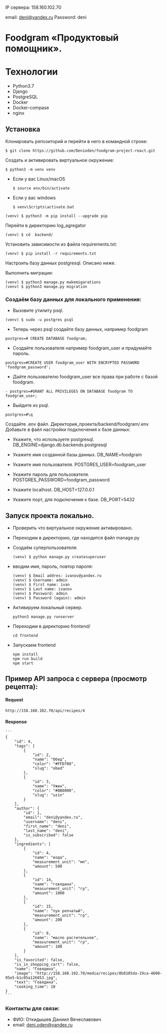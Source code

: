 IP сервера: 158.160.102.70

email: deni@yandex.ru
Password: deni

# Foodgram «Продуктовый помощник».

# Технологии
* Python3.7 
* Django
* PostgreSQL
* Docker
* Docker-compase
* nginx

## Установка

Клонировать репозиторий и перейти в него в командной строке:

```
$ git clone https://github.com/Denioden/foodgram-project-react.git
```

Создать и активировать виртуальное окружение:

```
$ python3 -m venv venv
```

* Если у вас Linux/macOS

    ```
    $ source env/bin/activate
    ```

* Если у вас windows

    ```
    $ venv\Scripts\activate.bat
    ```

```
(venv) $ python3 -m pip install --upgrade pip
```

Перейти в директорию log_agregator

```
(venv) $ cd  backend/
```
Установить зависимости из файла requirements.txt:

```
(venv) $ pip install -r requirements.txt
```
Настроить базу данных postgresql. Описано ниже. 

Выполнить миграции:
```
(venv) $ python3 manage.py makemigarations
(venv) $ python3 manage.py migration
```

### Создаём базу данных для локального применения:

- Вызовите утилиту psql.
```
(venv) $ sudo -u postgres psql
```
- Теперь через psql создайте базу данных, например foodgram
```
postgres=# CREATE DATABASE foodgram;
```
- Создайте пользователя например foodgram_user и придумайте пароль.
```
postgres=#CREATE USER foodgram_user WITH ENCRYPTED PASSWORD 'foodgram_password';
``` 
- Дайте пользователю foodgram_user все права при работе с базой foodgram. 
```
- postgres=#GRANT ALL PRIVILEGES ON DATABASE foodgram TO foodgram_user;
```
- Выйдите из psql.
``` 
postgres=#\q
```
     
Создайте .env файл. Директория_проекта/backend/foodgram/.env
Добавьте в файл настройки подключения к базе данных:

- Укажите, что используете postgresql.
    DB_ENGINE=django.db.backends.postgresql

- Укажите имя созданной базы данных.
    DB_NAME=foodgram

- Укажите имя пользователя.
    POSTGRES_USER=foodgram_user

- Укажите пароль для пользователя.
    POSTGRES_PASSWORD=foodgram_password

- Укажите localhost.
   DB_HOST=127.0.0.1

- Укажите порт, для подключения к базе.
    DB_PORT=5432 


## Запуск проекта локально.

- Проверить что виртуальное окружение активировано.
- Переходим в директорию, где находится файл manage.py
     
- Создаём суперпользователя:
    ```
    (venv) $ python manage.py createsuperuser

    ```
- вводим имя, пароль, повтор пароля:
    ```
    (venv) $ Email addres: ivanov@yandex.ru
    (venv) $ Username: admin
    (venv) $ First name: ivan
    (venv) $ Last name: ivanov
    (venv) $ Password: admin
    (venv) $ Password (again): admin
    ```

- Активируем локальный сервер.
    ```
    python3 manage.py runserver
    ```

- Переходим в директорию frontend/ 
    ```
    cd frontend
    ```

- Запускаем frontend
    ```
    npm install
    npm run build
    npm start
    ```

## Пример API запроса с сервера (просмотр рецепта):

#### Request
    http://158.160.102.70/api/recipes/4

#### Response
    ```
    {
        "id": 4,
        "tags": [
            {
                "id": 2,
                "name": "Обед",
                "color": "#FFD700",
                "slug": "obed"
            },
            {
                "id": 3,
                "name": "Ужин",
                "color": "#8B0000",
                "slug": "uzin"
            }
        ],
        "author": {
            "id": 1,
            "email": "deni@yandex.ru",
            "username": "deni",
            "first_name": "deni",
            "last_name": "deni",
            "is_subscribed": false
        },
        "ingredients": [
            {
                "id": 4,
                "name": "вода",
                "measurement_unit": "мл",
                "amount": 500
            },
            {
                "id": 14,
                "name": "говядина",
                "measurement_unit": "гр",
                "amount": 1000
            },
            {
                "id": 15,
                "name": "лук репчатый",
                "measurement_unit": "гр",
                "amount": 200
            },
            {
                "id": 9,
                "name": "масло растительное",
                "measurement_unit": "гр",
                "amount": 100
            }
        ],
        "is_favorited": false,
        "is_in_shopping_cart": false,
        "name": "Говядина",
        "image": "http://158.160.102.70/media/recipes/8b8105da-19ca-4600-95e5-b1c05a126853.jpg",
        "text": "Говядина",
        "cooking_time": 10
    }
    ```

### Контакты для связи:
* ФИО: Откидышев Даниил Вячеславович
* email: deni.oden@yandex.ru

